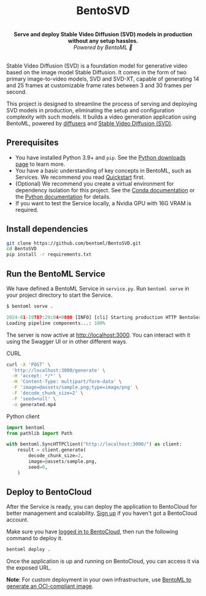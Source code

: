 <div align="center">
    <h1 align="center">BentoSVD</h1>
    <br>
    <strong>Serve and deploy Stable Video Diffusion (SVD) models in production without any setup hassles.<br></strong>
    <i>Powered by BentoML 🍱</i>
    <br>
</div>
<br>

Stable Video Diffusion (SVD) is a foundation model for generative video based on the image model Stable Diffusion. It comes in the form of two primary image-to-video models, SVD and SVD-XT, capable of generating 14 and 25 frames at customizable frame rates between 3 and 30 frames per second.

This project is designed to streamline the process of serving and deploying SVD models in production, eliminating the setup and configuration complexity with such models. It builds a video generation application using BentoML, powered by [diffusers](https://github.com/bentoml/BentoSD2Upscaler) and [Stable Video Diffusion (SVD)](https://stability.ai/news/stable-video-diffusion-open-ai-video-model).

## Prerequisites

- You have installed Python 3.9+ and `pip`. See the [Python downloads page](https://www.python.org/downloads/) to learn more.
- You have a basic understanding of key concepts in BentoML, such as Services. We recommend you read [Quickstart](https://docs.bentoml.com/en/1.2/get-started/quickstart.html) first.
- (Optional) We recommend you create a virtual environment for dependency isolation for this project. See the [Conda documentation](https://conda.io/projects/conda/en/latest/user-guide/tasks/manage-environments.html) or the [Python documentation](https://docs.python.org/3/library/venv.html) for details.
- If you want to test the Service locally, a Nvidia GPU with 16G VRAM is required.

## Install dependencies

```bash
git clone https://github.com/bentoml/BentoSVD.git
cd BentoSVD
pip install -r requirements.txt
```

## Run the BentoML Service

We have defined a BentoML Service in `service.py`. Run `bentoml serve` in your project directory to start the Service.

```python
$ bentoml serve .

2024-01-19T07:29:04+0800 [INFO] [cli] Starting production HTTP BentoServer from "service:SVDService" listening on http://localhost:3000 (Press CTRL+C to quit)
Loading pipeline components...: 100%
```

The server is now active at [http://localhost:3000](http://localhost:3000/). You can interact with it using the Swagger UI or in other different ways.

CURL

```bash
curl -X 'POST' \
  'http://localhost:3000/generate' \
  -H 'accept: */*' \
  -H 'Content-Type: multipart/form-data' \
  -F 'image=@assets/sample.png;type=image/png' \
  -F 'decode_chunk_size=2' \
  -F 'seed=null' \
  -o generated.mp4
```

Python client

```python
import bentoml
from pathlib import Path

with bentoml.SyncHTTPClient("http://localhost:3000/") as client:
    result = client.generate(
        decode_chunk_size=2,
        image=@assets/sample.png,
        seed=0,
    )
```

## Deploy to BentoCloud

After the Service is ready, you can deploy the application to BentoCloud for better management and scalability. [Sign up](https://www.bentoml.com/) if you haven't got a BentoCloud account.

Make sure you have [logged in to BentoCloud](https://docs.bentoml.com/en/latest/bentocloud/how-tos/manage-access-token.html), then run the following command to deploy it.

```bash
bentoml deploy .
```

Once the application is up and running on BentoCloud, you can access it via the exposed URL.

**Note**: For custom deployment in your own infrastructure, use [BentoML to generate an OCI-compliant image](https://docs.bentoml.com/en/latest/guides/containerization.html).

